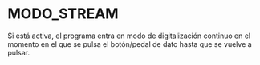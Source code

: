 # MODO\_STREAM

Si está activa, el programa entra en modo de digitalización continuo en el momento en el que se pulsa el botón/pedal de dato hasta que se vuelve a pulsar.

